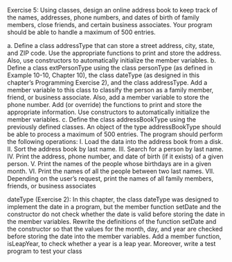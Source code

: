Exercise 5:
Using classes, design an online address book to keep track of the names,
addresses, phone numbers, and dates of birth of family members, close
friends, and certain business associates. Your program should be able to
handle a maximum of 500 entries.

a. Define a class addressType that can store a street address, city, state,
and ZIP code. Use the appropriate functions to print and store the
address. Also, use constructors to automatically initialize the member
variables.
b. Define a class extPersonType using the class personType (as defined
in Example 10-10, Chapter 10), the class dateType (as designed in this
chapter’s Programming Exercise 2), and the class addressType. Add a
member variable to this class to classify the person as a family member,
friend, or business associate. Also, add a member variable to store the
phone number. Add (or override) the functions to print and store the
appropriate information. Use constructors to automatically initialize the
member variables.
c. Define the class addressBookType using the previously defined
classes. An object of the type addressBookType should be able to process a maximum of 500 entries.
The program should perform the following operations:
I. Load the data into the address book from a disk.
II. Sort the address book by last name.
III. Search for a person by last name.
IV. Print the address, phone number, and date of birth (if it exists) of a given
person.
V. Print the names of the people whose birthdays are in a given month.
VI. Print the names of all the people between two last names.
VII. Depending on the user’s request, print the names of all family members,
friends, or business associates

dateType (Exercise 2):
In this chapter, the class dateType was designed to implement the date in
a program, but the member function setDate and the constructor do not
check whether the date is valid before storing the date in the member variables. Rewrite the definitions of the function setDate and the constructor
so that the values for the month, day, and year are checked before storing
the date into the member variables. Add a member function, isLeapYear,
to check whether a year is a leap year. Moreover, write a test program to test
your class
